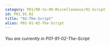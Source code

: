 ```yaml
---
category: P01/90-to-99-Miscellaneous/91-Script
id: P01.91.02
title: "92-The-Script"
alias: P01-91-02-The-Script
---
```

###### You are currently in P01-91-02-The-Script
